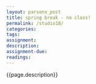 ```yaml
---  
layout: parsons_post  
title: spring break - no class!
permalink: /studio18/  
categories:   
tags:  
assignment: 
description: 
assignment-due: 
readings: 
---  
```


{{page.description}}
